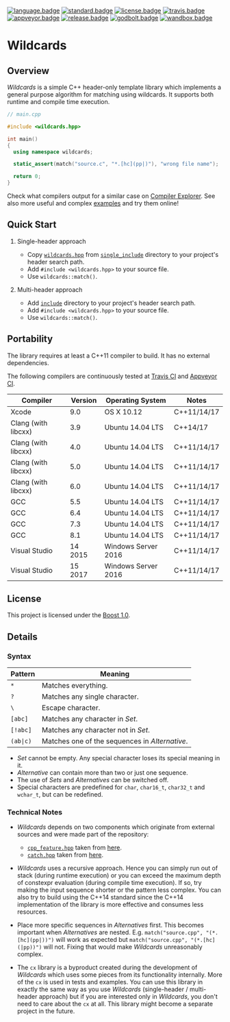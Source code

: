 [![language.badge]][language.url] [![standard.badge]][standard.url] [![license.badge]][license.url] [![travis.badge]][travis.url] [![appveyor.badge]][appveyor.url] [![release.badge]][release.url] [![godbolt.badge]][godbolt.url] [![wandbox.badge]][wandbox.url]

# Wildcards

## Overview

*Wildcards* is a simple C++ header-only template library which implements
a general purpose algorithm for matching using wildcards. It supports both
runtime and compile time execution.

```C++
// main.cpp

#include <wildcards.hpp>

int main()
{
  using namespace wildcards;

  static_assert(match("source.c", "*.[hc](pp|)"), "wrong file name");

  return 0;
}
```

Check what compilers output for a similar case on
[Compiler Explorer][godbolt.url]. See also more useful and complex
[examples](example) and try them online!

## Quick Start

1. Single-header approach
   * Copy [`wildcards.hpp`](single_include/wildcards.hpp) from
     [`single_include`](single_include) directory to your project's header
     search path.
   * Add `#include <wildcards.hpp>` to your source file.
   * Use `wildcards::match()`.

2. Multi-header approach
   * Add [`include`](include) directory to your project's header search path.
   * Add `#include <wildcards.hpp>` to your source file.
   * Use `wildcards::match()`.

## Portability

The library requires at least a C++11 compiler to build. It has no external
dependencies.

The following compilers are continuously tested at [Travis CI][travis.url]
and [Appveyor CI][appveyor.url].

| Compiler            | Version | Operating System    | Notes       |
|---------------------|---------|---------------------|-------------|
| Xcode               | 9.0     | OS X 10.12          | C++11/14/17 |
| Clang (with libcxx) | 3.9     | Ubuntu 14.04 LTS    | C++14/17    |
| Clang (with libcxx) | 4.0     | Ubuntu 14.04 LTS    | C++11/14/17 |
| Clang (with libcxx) | 5.0     | Ubuntu 14.04 LTS    | C++11/14/17 |
| Clang (with libcxx) | 6.0     | Ubuntu 14.04 LTS    | C++11/14/17 |
| GCC                 | 5.5     | Ubuntu 14.04 LTS    | C++11/14/17 |
| GCC                 | 6.4     | Ubuntu 14.04 LTS    | C++11/14/17 |
| GCC                 | 7.3     | Ubuntu 14.04 LTS    | C++11/14/17 |
| GCC                 | 8.1     | Ubuntu 14.04 LTS    | C++11/14/17 |
| Visual Studio       | 14 2015 | Windows Server 2016 | C++11/14/17 |
| Visual Studio       | 15 2017 | Windows Server 2016 | C++11/14/17 |

## License

This project is licensed under the [Boost 1.0][license.url].

## Details

### Syntax

| Pattern   | Meaning                                        |
| --------- | ---------------------------------------------- |
| `*`       | Matches everything.                            |
| `?`       | Matches any single character.                  |
| `\`       | Escape character.                              |
| `[abc]`   | Matches any character in *Set*.                |
| `[!abc]`  | Matches any character not in *Set*.            |
| `(ab\|c)` | Matches one of the sequences in *Alternative*. |

* *Set* cannot be empty. Any special character loses its special meaning in it.
* *Alternative* can contain more than two or just one sequence.
* The use of *Sets* and *Alternatives* can be switched off.
* Special characters are predefined for `char`, `char16_t`, `char32_t`
  and `wchar_t`, but can be redefined.

### Technical Notes

* *Wildcards* depends on two components which originate from external sources
  and were made part of the repository:
  * [`cpp_feature.hpp`](include/cpp_feature.hpp) taken from
    [here](https://github.com/ned14/quickcpplib/blob/master/include/cpp_feature.h).
  * [`catch.hpp`](test/include/catch.hpp) taken from
    [here](https://github.com/catchorg/Catch2/releases/download/v2.4.2/catch.hpp).

* *Wildcards* uses a recursive approach. Hence you can simply run out of stack
  (during runtime execution) or you can exceed the maximum depth of constexpr
  evaluation (during compile time execution). If so, try making the input
  sequence shorter or the pattern less complex. You can also try to build using
  the C++14 standard since the C++14 implementation of the library is more
  effective and consumes less resources.

* Place more specific sequences in *Alternatives* first. This becomes important
  when *Alternatives* are nested. E.g. `match("source.cpp", "(*.[hc](pp|))")`
  will work as expected but `match("source.cpp", "(*.[hc](|pp))")` will not.
  Fixing that would make *Wildcards* unreasonably complex.

* The `cx` library is a byproduct created during the development of *Wildcards*
  which uses some pieces from its functionality internally. More of the `cx` is
  used in tests and examples. You can use this library in exactly the same way
  as you use *Wildcards* (single-header / multi-header approach) but if you are
  interested only in *Wildcards*, you don't need to care about the `cx` at all.
  This library might become a separate project in the future.

[language.url]:   https://isocpp.org/
[language.badge]: https://img.shields.io/badge/language-C++-blue.svg

[standard.url]:   https://en.wikipedia.org/wiki/C%2B%2B#Standardization
[standard.badge]: https://img.shields.io/badge/C%2B%2B-11%2F14%2F17-blue.svg

[license.url]:     http://www.boost.org/LICENSE_1_0.txt
[license.badge]:  https://img.shields.io/badge/license-Boost%201.0-blue.svg

[travis.url]:     https://travis-ci.org/zemasoft/wildcards
[travis.badge]:   https://travis-ci.org/zemasoft/wildcards.svg?branch=master

[appveyor.url]:   https://ci.appveyor.com/project/zemasoft/wildcards
[appveyor.badge]: https://ci.appveyor.com/api/projects/status/github/zemasoft/wildcards?svg=true&branch=master

[release.url]:    https://github.com/zemasoft/wildcards/releases
[release.badge]:  https://img.shields.io/github/release/zemasoft/wildcards.svg

[godbolt.url]:    https://godbolt.org/z/rGi5c2
[godbolt.badge]:  https://img.shields.io/badge/try%20it-on%20godbolt-blue.svg

[wandbox.url]:    https://github.com/zemasoft/wildcards/tree/master/example
[wandbox.badge]:  https://img.shields.io/badge/try%20it-on%20wandbox-blue.svg
